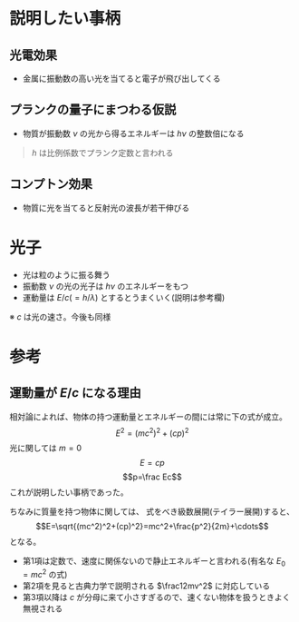 # 説明したい事柄
## 光電効果
- 金属に振動数の高い光を当てると電子が飛び出してくる
## プランクの量子にまつわる仮説
- 物質が振動数 $\nu$ の光から得るエネルギーは $h\nu$ の整数倍になる

> $h$ は比例係数でプランク定数と言われる
## コンプトン効果
- 物質に光を当てると反射光の波長が若干伸びる

# 光子
- 光は粒のように振る舞う
- 振動数 $\nu$ の光の光子は $h\nu$ のエネルギーをもつ
- 運動量は $E/c(=h/\lambda)$ とするとうまくいく(説明は参考欄)

※ $c$ は光の速さ。今後も同様

# 参考
## 運動量が $E/c$ になる理由
相対論によれば、物体の持つ運動量とエネルギーの間には常に下の式が成立。
$$E^2=(mc^2)^2+(cp)^2$$
光に関しては $m=0$ 
$$E=cp$$
$$p=\frac Ec$$
これが説明したい事柄であった。

ちなみに質量を持つ物体に関しては、
式をべき級数展開(テイラー展開)すると、
$$E=\sqrt{(mc^2)^2+(cp)^2}=mc^2+\frac{p^2}{2m}+\cdots$$
となる。

- 第1項は定数で、速度に関係ないので静止エネルギーと言われる(有名な $E_0=mc^2$ の式)
- 第2項を見ると古典力学で説明される $\frac12mv^2$ に対応している
- 第3項以降は $c$ が分母に来て小さすぎるので、速くない物体を扱うときよく無視される
